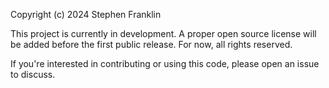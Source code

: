 Copyright (c) 2024 Stephen Franklin

This project is currently in development. A proper open source license will be added before the first public release. For now, all rights reserved.

If you're interested in contributing or using this code, please open an issue to discuss.